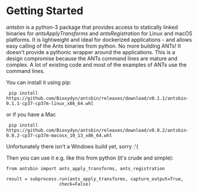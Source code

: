 Getting Started
===============

_antsbin_ is a python-3 package that provides access to statically linked binaries for _antsApplyTransforms_ and _antsRegistration_ for Linux and macOS platforms. It is lightweight and ideal for dockerized applications - and allows easy calling of the Ants binaries from python. No more building ANTs! It doesn't provide a pythonic wrapper around the applications. This is a design compromise because the ANTs command lines are mature and complex.  A lot of existing code and most of the examples of ANTs use the command lines.

You can install it using pip:

     pip install https://github.com/Bioxydyn/antsbin/releases/download/v0.1.1/antsbin-0.1.1-cp37-cp37m-linux_x86_64.whl
     
or if you have a Mac

     pip install https://github.com/Bioxydyn/antsbin/releases/download/v0.0.2/antsbin-0.0.2-cp37-cp37m-macosx_10_13_x86_64.whl

Unfortunately there isn't a Windows build yet, sorry :'(

Then you can use it e.g. like this from python (it's crude and simple):

    from antsbin import ants_apply_transforms, ants_registration

    result = subprocess.run(ants_apply_transforms, capture_output=True,
                        check=False)
